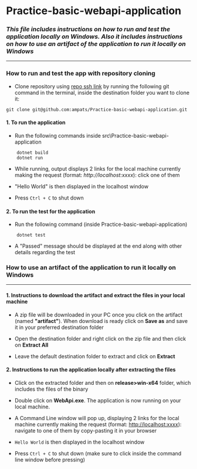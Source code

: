# Practice-basic-webapi-application

### _This file includes instructions on how to run and test the application locally on Windows. Also it includes instructions on how to use an artifact of the application to run it locally on Windows_
---

### How to run and test the app with repository cloning

- Clone repository using [repo ssh link](git@github.com:ampats/Practice-basic-webapi-application.git) by running the following git command in the terminal, inside the destination folder you want to clone it:
```git
git clone git@github.com:ampats/Practice-basic-webapi-application.git
```
#### 1. To run the application

- Run the following commands inside src\Practice-basic-webapi-application
```dotnet
    dotnet build
    dotnet run
```
- While running, output displays 2 links for the local machine currently making the request (format: *http://localhost:xxxx*): click one of them

- "Hello World" is then displayed in the localhost window
- Press ```Ctrl + C``` to shut down

#### 2. To run the test for the application

- Run the following command (inside Practice-basic-webapi-application)
```dotnet
    dotnet test
```
- A "Passed" message should be displayed at the end along with other details regarding the test


### How to use an artifact of the application to run it locally on Windows
---

#### 1. Instructions to download the artifact and extract the files in your local machine

- A zip file will be downloaded in your PC once you click on the artifact (named **"artifact"**). When download is ready click on **Save as** and save it in your preferred destination folder

- Open the destination folder and right click on the zip file and then click on **Extract All**

- Leave the default destination folder to extract and click on **Extract**

#### 2. Instructions to run the application locally after extracting the files

- Click on the extracted folder and then on **release>win-x64** folder, which includes the files of the binary

- Double click on **WebApi.exe**. The application is now running on your local machine. 

- A Command Line window will pop up, displaying 2 links for the local machine currently making the request (format: <http://localhost:xxxx>): navigate to one of them by copy-pasting it in your browser

- ``Hello World`` is then displayed in the localhost window

- Press ```Ctrl + C``` to shut down (make sure to click inside the command line window before pressing)
